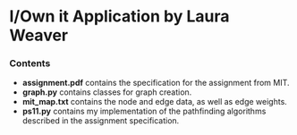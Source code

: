 # I/Own it Application by Laura Weaver

### Contents
* **assignment.pdf** contains the specification for the assignment from MIT.
* **graph.py** contains classes for graph creation.
* **mit_map.txt** contains the node and edge data, as well as edge weights.
* **ps11.py** contains my implementation of the pathfinding algorithms described in the assignment specification.
